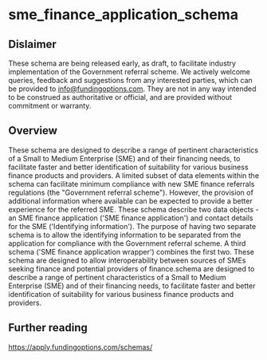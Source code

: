 # sme_finance_application_schema
## Dislaimer
These schema are being released early, as draft, to facilitate industry implementation of the Government referral scheme. We actively welcome queries, feedback and suggestions from any interested parties, which can be provided to info@fundingoptions.com.
They are not in any way intended to be construed as authoritative or official, and are provided without commitment or warranty.
## Overview
These schema are designed to describe a range of pertinent characteristics of a Small to Medium Enterprise (SME) and of their financing needs, to facilitate faster and better identification of suitability for various business finance products and providers. A limited subset of data elements within the schema can facilitate minimum compliance with new SME finance referrals regulations (the "Government referral scheme"). However, the provision of additional information where available can be expected to provide a better experience for the referred SME.
These schema describe two data objects - an SME finance application ('SME finance application') and contact details for the SME ('Identifying information'). The purpose of having two separate schema is to allow the identifying information to be separated from the application for compliance with the Government referral scheme. A third schema ('SME finance application wrapper') combines the first two. These schema are designed to allow interoperability between sources of SMEs seeking finance and potential providers of finance.schema are designed to describe a range of pertinent characteristics of a Small to Medium Enterprise (SME) and of their financing needs, to facilitate faster and better identification of suitability for various business finance products and providers.
## Further reading
https://apply.fundingoptions.com/schemas/
